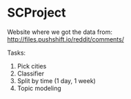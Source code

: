 # SCProject

Website where we got the data from:
http://files.pushshift.io/reddit/comments/

Tasks:

1. Pick cities
2. Classifier
3. Split by time (1 day, 1 week)
4. Topic modeling

